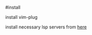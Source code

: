 #install

install vim-plug

install necessary lsp servers from [here](https://github.com/neovim/nvim-lspconfig/blob/master/doc/server_configurations.md)
